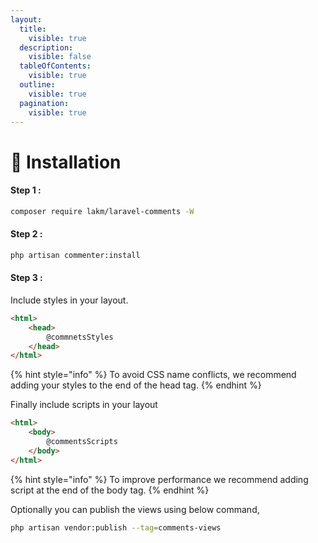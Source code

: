 ```yaml
---
layout:
  title:
    visible: true
  description:
    visible: false
  tableOfContents:
    visible: true
  outline:
    visible: true
  pagination:
    visible: true
---
```


# 🔨 Installation

#### Step 1 :

```bash
composer require lakm/laravel-comments -W
```

#### Step 2 :

```bash
php artisan commenter:install
```

#### Step 3 :

Include styles in your layout.

```html
<html>
    <head>
        @commnetsStyles
    </head>
</html>
```

{% hint style="info" %}
To avoid CSS name conflicts, we recommend adding your styles to the end of the head tag.
{% endhint %}

Finally include scripts in your layout

```html
<html>
    <body>
        @commentsScripts
    </body>
</html>
```

{% hint style="info" %}
To improve performance we recommend adding script at the end of the body tag.
{% endhint %}

Optionally you can publish the views using below command,

```bash
php artisan vendor:publish --tag=comments-views
```
